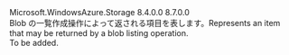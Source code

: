 <Type Name="IListBlobEntry" FullName="Microsoft.WindowsAzure.Storage.Blob.Protocol.IListBlobEntry">
  <TypeSignature Language="C#" Value="public interface IListBlobEntry" />
  <TypeSignature Language="ILAsm" Value=".class public interface auto ansi abstract IListBlobEntry" />
  <TypeSignature Language="DocId" Value="T:Microsoft.WindowsAzure.Storage.Blob.Protocol.IListBlobEntry" />
  <TypeSignature Language="VB.NET" Value="Public Interface IListBlobEntry" />
  <TypeSignature Language="F#" Value="type IListBlobEntry = interface" />
  <AssemblyInfo>
    <AssemblyName>Microsoft.WindowsAzure.Storage</AssemblyName>
    <AssemblyVersion>8.4.0.0</AssemblyVersion>
    <AssemblyVersion>8.7.0.0</AssemblyVersion>
  </AssemblyInfo>
  <Interfaces />
  <Docs>
    <summary>
            <span data-ttu-id="0e640-101">Blob の一覧作成操作によって返される項目を表します。</span><span class="sxs-lookup"><span data-stu-id="0e640-101">Represents an item that may be returned by a blob listing operation.</span></span>
            </summary>
    <remarks>To be added.</remarks>
  </Docs>
  <Members />
</Type>